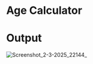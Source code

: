 # Age Calculator

# Output


![Screenshot_2-3-2025_22144_](https://github.com/user-attachments/assets/213202b7-9c58-43d3-83ba-86bdbed1f307)

